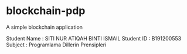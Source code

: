 # blockchain-pdp
A simple blockchain application

Student Name : SITI NUR ATIQAH BINTI ISMAIL
Student ID : B191200553
Subject : Programlama Dillerin Prensipleri
